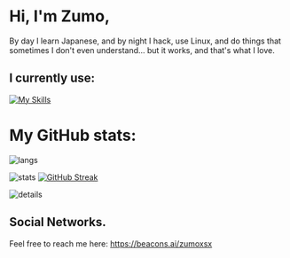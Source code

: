 # Hi, I'm Zumo,
By day I learn Japanese, and by night I hack, use Linux, and do things that sometimes I don't even understand... but it works, and that's what I love.

## I currently use:
[![My Skills](https://skillicons.dev/icons?i=arch,py,linux,bash,neovim,&theme=dark)](https://skillicons.dev)

# My GitHub stats:
![langs](https://github-readme-stats.vercel.app/api/top-langs/?username=Zumoxsx&card_width=350&format=compat&theme=tokyonight&")

![stats](https://github-profile-summary-cards.vercel.app/api/cards/stats?username=Zumoxsx&border=truet&card_width=350&theme=tokyonight)
[![GitHub Streak](https://github-readme-streak-stats.herokuapp.com?user=Zumoxsx&theme=tokyonight&mode=weekly&card_width=350)](https://git.io/streak-stats)

![details](https://github-profile-summary-cards.vercel.app/api/cards/profile-details?username=Zumoxsx&theme=tokyonight) 


##  Social Networks.
Feel free to reach me here:
https://beacons.ai/zumoxsx
